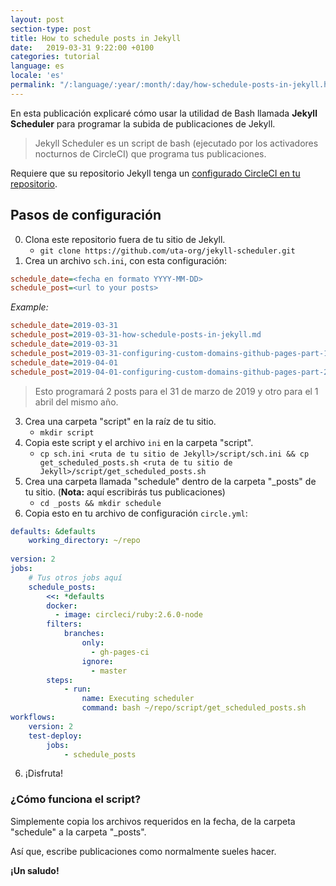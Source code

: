 ```yaml
---
layout: post
section-type: post
title: How to schedule posts in Jekyll 
date:   2019-03-31 9:22:00 +0100
categories: tutorial
language: es
locale: 'es'
permalink: "/:language/:year/:month/:day/how-schedule-posts-in-jekyll.html"
---
```


En esta publicación explicaré cómo usar la utilidad de Bash llamada **Jekyll Scheduler** para programar la subida de publicaciones de Jekyll.

> Jekyll Scheduler es un script de bash (ejecutado por los activadores nocturnos de CircleCI) que programa tus publicaciones.

Requiere que su repositorio Jekyll tenga un [configurado CircleCI en tu repositorio](https://z3nth10n.net/en/2019/03/20/jekyll-plugin-issue-with-github-pages).

## Pasos de configuración

0. Clona este repositorio fuera de tu sitio de Jekyll.
	- `git clone https://github.com/uta-org/jekyll-scheduler.git`
1. Crea un archivo `sch.ini`, con esta configuración:

```ini
schedule_date=<fecha en formato YYYY-MM-DD>
schedule_post=<url to your posts>
```

*Example:*

```ini
schedule_date=2019-03-31
schedule_post=2019-03-31-how-schedule-posts-in-jekyll.md
schedule_date=2019-03-31
schedule_post=2019-03-31-configuring-custom-domains-github-pages-part-1.md
schedule_date=2019-04-01
schedule_post=2019-04-01-configuring-custom-domains-github-pages-part-2.md
```

> Esto programará 2 posts para el 31 de marzo de 2019 y otro para el 1 abril del mismo año.

3. Crea una carpeta "script" en la raíz de tu sitio.
	- `mkdir script`
2. Copia este script y el archivo `ini` en la carpeta "script".
	- `cp sch.ini <ruta de tu sitio de Jekyll>/script/sch.ini && cp get_scheduled_posts.sh <ruta de tu sitio de Jekyll>/script/get_scheduled_posts.sh`
4. Crea una carpeta llamada "schedule" dentro de la carpeta "_posts" de tu sitio. (**Nota:** aquí escribirás tus publicaciones)
	- `cd _posts && mkdir schedule`
5. Copia esto en tu archivo de configuración `circle.yml`:

```yaml
defaults: &defaults
    working_directory: ~/repo
    
version: 2
jobs:
	# Tus otros jobs aquí 
    schedule_posts:
        <<: *defaults
        docker:
          - image: circleci/ruby:2.6.0-node
        filters:
            branches:
                only:
                  - gh-pages-ci
                ignore:
                  - master
        steps:
            - run:
                name: Executing scheduler
                command: bash ~/repo/script/get_scheduled_posts.sh
workflows:
    version: 2
    test-deploy:
        jobs:
            - schedule_posts
```

6. ¡Disfruta!

### ¿Cómo funciona el script?

Simplemente copia los archivos requeridos en la fecha, de la carpeta "schedule" a la carpeta "_posts".

Así que, escribe publicaciones como normalmente sueles hacer.

**¡Un saludo!**